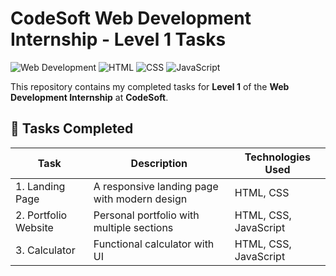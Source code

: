 # CodeSoft Web Development Internship - Level 1 Tasks

![Web Development](https://img.shields.io/badge/Web%20Development-Level%201-brightgreen)
![HTML](https://img.shields.io/badge/HTML-5-orange)
![CSS](https://img.shields.io/badge/CSS-3-blue)
![JavaScript](https://img.shields.io/badge/JavaScript-ES6-yellow)

This repository contains my completed tasks for **Level 1** of the **Web Development Internship** at **CodeSoft**.

## 🚀 Tasks Completed

| Task | Description | Technologies Used |
|------|------------|-------------------|
| 1. Landing Page | A responsive landing page with modern design | HTML, CSS |
| 2. Portfolio Website | Personal portfolio with multiple sections | HTML, CSS, JavaScript|
| 3. Calculator | Functional calculator with UI | HTML, CSS, JavaScript |


